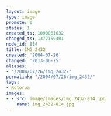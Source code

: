 ```yaml
---
layout: image
type: image
promote: 0
status: 1
created_ts: 1090861632
changed_ts: 1372159401
node_id: 814
title: IMG_2432
created: '2004-07-26'
changed: '2013-06-25'
aliases:
- "/2004/07/26/img_2432/"
permalink: "/2004/07/26/img_2432/"
tags:
- Rotorua
images:
- - src: image/images/img_2432-814.jpg
    name: img_2432-814.jpg
---
```


